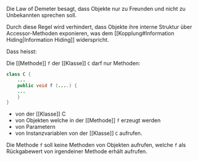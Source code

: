 Die Law of Demeter besagt, dass Objekte nur zu Freunden und nicht zu Unbekannten sprechen soll.

Durch diese Regel wird verhindert, dass Objekte ihre interne Struktur über Accessor-Methoden exponieren, was dem [[Kopplung#Information Hiding|Information Hiding]] widerspricht.

Dass heisst:

Die [[Methode]] `f` der [[Klasse]] `C` darf nur Methoden:
```java
class C {
	...
	public void f (....) {
	...
	}
}
```
- von der [[Klasse]] C
- von Objekten welche in der [[Methode]] `f` erzeugt werden
- von Parametern
- von Instanzvariablen von der [[Klasse]] `C`
aufrufen.

Die Methode `f` soll keine Methoden von Objekten aufrufen, welche `f` als Rückgabewert von irgendeiner Methode erhält aufrufen.